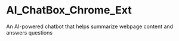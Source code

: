 # AI_ChatBox_Chrome_Ext
An AI-powered chatbot that helps summarize webpage content and answers questions
